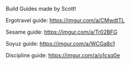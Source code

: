 Build Guides made by Scott!

Ergotravel guide: https://imgur.com/a/CMwdtTL

Sesame guide: https://imgur.com/a/Tr02BFG

Soyuz guide: https://imgur.com/a/WCGa8c1

Discipline guide: https://imgur.com/a/o1csq0e
